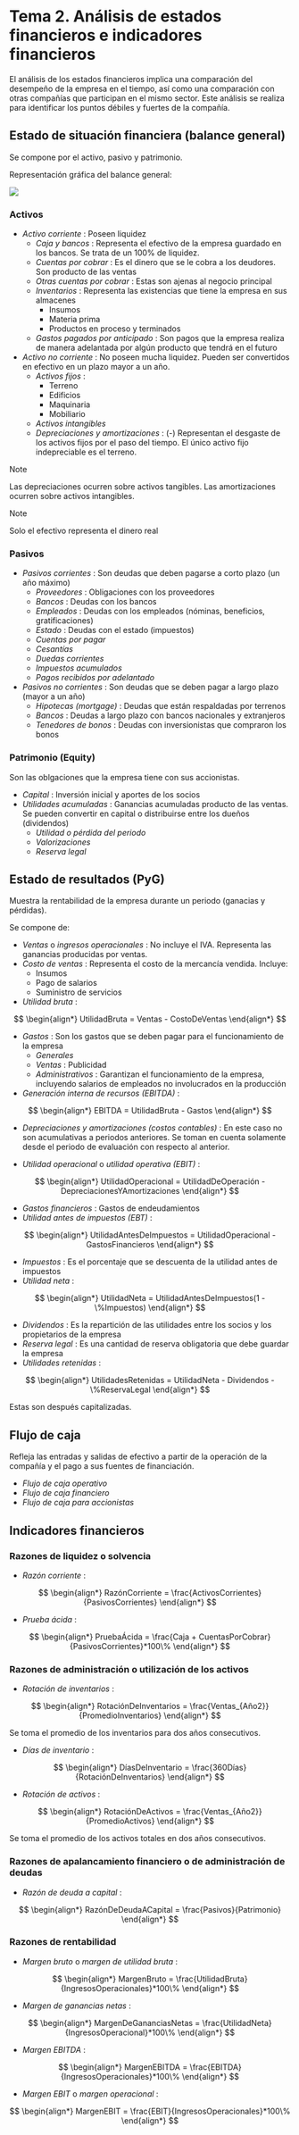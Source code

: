 # Tema 2. Análisis de estados financieros e indicadores financieros

El análisis de los estados financieros implica una comparación del desempeño de la empresa en el tiempo, así como una comparación con otras compañías que participan en el mismo sector.
Este análisis se realiza para identificar los puntos débiles y fuertes de la compañía.


## Estado de situación financiera (balance general)

Se compone por el activo, pasivo y patrimonio.

Representación gráfica del balance general:

![](attachments/Pasted%20image%2020230323212619.png)


### Activos

- _Activo corriente_ : Poseen liquidez
	- _Caja y bancos_ : Representa el efectivo de la empresa guardado en los bancos. Se trata de un $100\%$ de liquidez.
	- _Cuentas por cobrar_ : Es el dinero que se le cobra a los deudores. Son producto de las ventas
	- _Otras cuentas por cobrar_ : Estas son ajenas al negocio principal
	- _Inventarios_ : Representa las existencias que tiene la empresa en sus almacenes
		- Insumos
		- Materia prima
		- Productos en proceso y terminados
	- _Gastos pagados por anticipado_ : Son pagos que la empresa realiza de manera adelantada por algún producto que tendrá en el futuro
- _Activo no corriente_ : No poseen mucha liquidez. Pueden ser convertidos en efectivo en un plazo mayor a un año.
	- _Activos fijos_ :
		- Terreno
		- Edificios
		- Maquinaria
		- Mobiliario
	- _Activos intangibles_
	- _Depreciaciones y amortizaciones_ : (-) Representan el desgaste de los activos fijos por el paso del tiempo. El único activo fijo indepreciable es el terreno.

>[!Note]
>Las depreciaciones ocurren sobre activos tangibles.
>Las amortizaciones ocurren sobre activos intangibles.

>[!Note]
>Solo el efectivo representa el dinero real


### Pasivos

- _Pasivos corrientes_ : Son deudas que deben pagarse a corto plazo (un año máximo)
	- _Proveedores_ : Obligaciones con los proveedores
	- _Bancos_ : Deudas con los bancos
	- _Empleados_ : Deudas con los empleados (nóminas, beneficios, gratificaciones)
	- _Estado_ : Deudas con el estado (impuestos)
	- _Cuentas por pagar_
	- _Cesantías_
	- _Duedas corrientes_
	- _Impuestos acumulados_
	- _Pagos recibidos por adelantado_
- _Pasivos no corrientes_ : Son deudas que se deben pagar a largo plazo (mayor a un año)
	- _Hipotecas (mortgage)_ : Deudas que están respaldadas por terrenos
	- _Bancos_ :  Deudas a largo plazo con bancos nacionales y extranjeros
	- _Tenedores de bonos_ : Deudas con inversionistas que compraron los bonos


### Patrimonio (Equity)

Son las oblgaciones que la empresa tiene con sus accionistas.

- _Capital_ : Inversión inicial y aportes de los socios
- _Utilidades acumuladas_ : Ganancias acumuladas producto de las ventas. Se pueden convertir en capital o distribuirse entre los dueños (dividendos)
	- _Utilidad o pérdida del periodo_
	- _Valorizaciones_
	- _Reserva legal_


## Estado de resultados (PyG)

Muestra la rentabilidad de la empresa durante un periodo (ganacias y pérdidas).

Se compone de:

- _Ventas_ o _ingresos operacionales_ : No incluye el IVA. Representa las ganancias producidas por ventas.
- _Costo de ventas_  : Representa el costo de la mercancía vendida. Incluye:
	- Insumos
	- Pago de salarios
	- Suministro de servicios
- _Utilidad bruta_ :

$$
\begin{align*}
	UtilidadBruta = Ventas - CostoDeVentas
\end{align*}
$$

- _Gastos_  : Son los gastos que se deben pagar para el funcionamiento de la empresa
	- _Generales_
	- _Ventas_ : Publicidad
	- _Administrativos_ : Garantizan el funcionamiento de la empresa, incluyendo salarios de empleados no involucrados en la producción
- _Generación interna de recursos (EBITDA)_ :

$$
\begin{align*}
	EBITDA = UtilidadBruta - Gastos
\end{align*}
$$

- _Depreciaciones y amortizaciones (costos contables)_ : En este caso no son acumulativas a periodos anteriores. Se toman en cuenta solamente desde el periodo de evaluación con respecto al anterior.

- _Utilidad operacional_ o _utilidad operativa (EBIT)_ : 

$$
\begin{align*}
	UtilidadOperacional = UtilidadDeOperación - DepreciacionesYAmortizaciones
\end{align*}
$$

- _Gastos financieros_ : Gastos de endeudamientos
- _Utilidad antes de impuestos (EBT)_ :

$$
\begin{align*}
	UtilidadAntesDeImpuestos = UtilidadOperacional - GastosFinancieros
\end{align*}
$$

- _Impuestos_ : Es el porcentaje que se descuenta de la utilidad antes de impuestos
- _Utilidad neta_ : 

$$
\begin{align*}
	UtilidadNeta = UtilidadAntesDeImpuestos(1 - \%Impuestos)
\end{align*}
$$

- _Dividendos_ : Es la repartición de las utilidades entre los socios y los propietarios de la empresa
- _Reserva legal_ :  Es una cantidad de reserva obligatoria que debe guardar la empresa
- _Utilidades retenidas_ : 

$$
\begin{align*}
	UtilidadesRetenidas = UtilidadNeta - Dividendos - \%ReservaLegal
\end{align*}
$$

Estas son después capitalizadas.


## Flujo de caja

Refleja las entradas y salidas de efectivo a partir de la operación de la compañía y el pago a sus fuentes de financiación.

- _Flujo de caja operativo_
- _Flujo de caja financiero_
- _Flujo de caja para accionistas_


## Indicadores financieros

### Razones de liquidez o solvencia

- _Razón corriente_ : 

$$
\begin{align*}
	RazónCorriente = \frac{ActivosCorrientes}{PasivosCorrientes}
\end{align*}
$$

- _Prueba ácida_ : 

$$
\begin{align*}
	PruebaÁcida = \frac{Caja + CuentasPorCobrar}{PasivosCorrientes}*100\%
\end{align*}
$$


### Razones de administración o utilización de los activos

- _Rotación de inventarios_ :

$$
\begin{align*}
	RotaciónDeInventarios = \frac{Ventas_{Año2}}{PromedioInventarios}
\end{align*}
$$

Se toma el promedio de los inventarios para dos años consecutivos.

- _Días de inventario_ :

$$
\begin{align*}
	DíasDeInventario = \frac{360Días}{RotaciónDeInventarios}
\end{align*}
$$

- _Rotación de activos_ :

$$
\begin{align*}
	RotaciónDeActivos = \frac{Ventas_{Año2}}{PromedioActivos}
\end{align*}
$$

Se toma el promedio de los activos totales en dos años consecutivos.


### Razones de apalancamiento financiero o de administración de deudas

- _Razón de deuda a capital_ : 

$$
\begin{align*}
	RazónDeDeudaACapital = \frac{Pasivos}{Patrimonio}
\end{align*}
$$


### Razones de rentabilidad

- _Margen bruto_ o _margen de utilidad bruta_ : 

$$
\begin{align*}
	MargenBruto = \frac{UtilidadBruta}{IngresosOperacionales}*100\%
\end{align*}
$$

- _Margen de ganancias netas_ : 

$$
\begin{align*}
	MargenDeGananciasNetas = \frac{UtilidadNeta}{IngresosOperacional}*100\%
\end{align*}
$$

- _Margen EBITDA_ : 

$$
\begin{align*}
	MargenEBITDA = \frac{EBITDA}{IngresosOperacionales}*100\%
\end{align*}
$$

- _Margen EBIT_ o _margen operacional_ : 

$$
\begin{align*}
	MargenEBIT = \frac{EBIT}{IngresosOperacionales}*100\%
\end{align*}
$$
